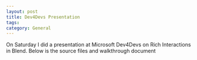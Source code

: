 ```yaml
---
layout: post
title: Dev4Devs Presentation
tags: 
category: General
---
```

On Saturday I did a presentation at Microsoft Dev4Devs on Rich Interactions in Blend. Below is the source files and walkthrough document

